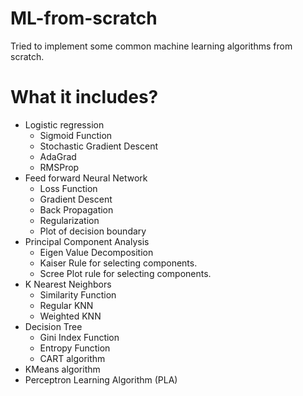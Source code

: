 # ML-from-scratch

Tried to implement some common machine learning algorithms from scratch.<br>
<h1> What it includes? </h1>
<ul>
  <li> Logistic regression  
    <ul>
      <li> Sigmoid Function </li>
      <li> Stochastic Gradient Descent </li>
      <li> AdaGrad </li>
      <li> RMSProp </li>
    </ul>
  </li>
  <li> Feed forward Neural Network
    <ul>
      <li> Loss Function </li>
      <li> Gradient Descent </li>
      <li> Back Propagation </li>
      <li> Regularization </li>
      <li> Plot of decision boundary </li>
    </ul>
  </li>
  <li> Principal Component Analysis
    <ul>
      <li> Eigen Value Decomposition </li>
      <li> Kaiser Rule for selecting components. </li>
      <li> Scree Plot rule for selecting components. </li>
    </ul>
    <li> K Nearest Neighbors
    <ul>
      <li> Similarity Function </li>
      <li> Regular KNN </li>
      <li> Weighted KNN </li>
    </ul>
  </li>
    <li> Decision Tree
    <ul>
      <li> Gini Index Function </li>
      <li> Entropy Function </li>
      <li> CART algorithm </li>
    </ul>
   </li>
    <li> KMeans algorithm
   </li>
   <li> Perceptron Learning Algorithm (PLA)
   </li>
</ul>
  
